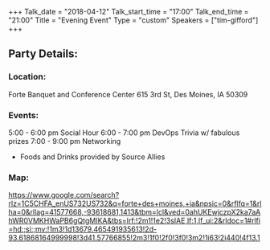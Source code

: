 +++
Talk_date = "2018-04-12"
Talk_start_time = "17:00"
Talk_end_time = "21:00"
Title = "Evening Event"
Type = "custom"
Speakers = ["tim-gifford"]
+++

## Party Details:

### Location: 

Forte Banquet and Conference Center
615 3rd St, Des Moines, IA 50309

### Events: 

5:00 - 6:00 pm    Social Hour
6:00 - 7:00 pm    DevOps Trivia w/ fabulous prizes
7:00 - 9:00 pm    Networking

* Foods and Drinks provided by Source Allies

### Map: 

https://www.google.com/search?rlz=1C5CHFA_enUS732US732&q=forte+des+moines,+ia&npsic=0&rflfq=1&rlha=0&rllag=41577668,-93618681,1413&tbm=lcl&ved=0ahUKEwjczpX2ka7aAhWR0VMKHWaPB6gQtgMIKA&tbs=lrf:!2m1!1e2!3sIAE,lf:1,lf_ui:2&rldoc=1#rlfi=hd:;si:;mv:!1m3!1d13679.465491935613!2d-93.61868164999998!3d41.57766855!2m3!1f0!2f0!3f0!3m2!1i63!2i440!4f13.1

